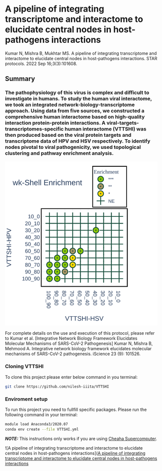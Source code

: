 # A pipeline of integrating transcriptome and interactome to elucidate central nodes in host-pathogens interactions

Kumar N, Mishra B, Mukhtar MS. A pipeline of integrating transcriptome and interactome to elucidate central nodes in host-pathogens interactions. STAR protocols. 2022 Sep 16;3(3):101608.

## Summary

### The pathophysiology of this virus is complex and difficult to investigate in humans. To study the human viral interactome, we took an integrated network-biology-transcriptome approach. Using data from five sources, we constructed a comprehensive human interactome based on high-quality interaction protein-protein interactions. A viral-targets-transcriptomes-specific human interactome (VTTSHI) was then produced based on the viral protein targets and transcriptome data of HPV and HSV respectively. To identify nodes pivotal to viral pathogenicity, we used topological clustering and pathway enrichment analysis.

![](Images/Enrichment_dot.svg)

For complete details on the use and execution of this protocol, please refer to Kumar et al. 
[Integrative Network Biology Framework Elucidates Molecular Mechanisms of SARS-CoV-2 Pathogenesis] Kumar N, Mishra B, Mehmood A. Integrative network biology framework elucidates molecular mechanisms of SARS-CoV-2 pathogenesis. iScience 23 (9): 101526.


### Cloning VTTSHI
To clone this project please enter below command in you terminal:
```bash
git clone https://github.com/nilesh-iiita/VTTSHI
``` 

### Enviroment setup
To run this project you need to fullfill specific packages. Please run the following command in your terminal:
```bash
module load Anaconda3/2020.07
conda env create --file VTTSHI.yml
```
_**NOTE:**_ This instructions only works if you are using [Cheaha Supercomputer](https://www.uab.edu/it/home/research-computing/cheaha).

![A pipeline of integrating transcriptome and interactome to elucidate central nodes in host-pathogens interactions]([A pipeline of integrating transcriptome and interactome to elucidate central nodes in host-pathogens interactions](https://www.sciencedirect.com/science/article/pii/S2666166722004889?via%3Dihub)
